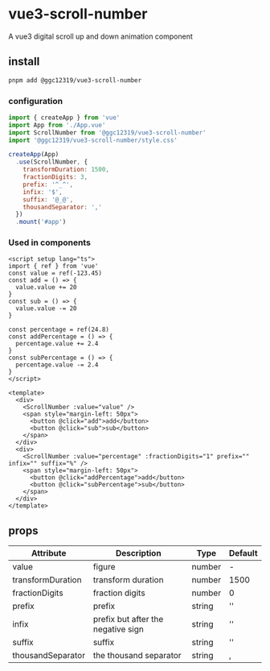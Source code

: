 # vue3-scroll-number

A vue3 digital scroll up and down animation component

## install

```sh
pnpm add @ggc12319/vue3-scroll-number
```

### configuration

```js
import { createApp } from 'vue'
import App from './App.vue'
import ScrollNumber from '@ggc12319/vue3-scroll-number'
import '@ggc12319/vue3-scroll-number/style.css'

createApp(App)
  .use(ScrollNumber, {
    transformDuration: 1500,
    fractionDigits: 3,
    prefix: '^_^',
    infix: '$',
    suffix: '@_@',
    thousandSeparator: ','
  })
  .mount('#app')
```

### Used in components

```vue
<script setup lang="ts">
import { ref } from 'vue'
const value = ref(-123.45)
const add = () => {
  value.value += 20
}
const sub = () => {
  value.value -= 20
}

const percentage = ref(24.8)
const addPercentage = () => {
  percentage.value += 2.4
}
const subPercentage = () => {
  percentage.value -= 2.4
}
</script>

<template>
  <div>
    <ScrollNumber :value="value" />
    <span style="margin-left: 50px">
      <button @click="add">add</button>
      <button @click="sub">sub</button>
    </span>
  </div>
  <div>
    <ScrollNumber :value="percentage" :fractionDigits="1" prefix="" infix="" suffix="%" />
    <span style="margin-left: 50px">
      <button @click="addPercentage">add</button>
      <button @click="subPercentage">sub</button>
    </span>
  </div>
</template>
```

## props

| Attribute         | Description                        | Type   | Default |
| ----------------- | ---------------------------------- | ------ | ------- |
| value             | figure                             | number | -       |
| transformDuration | transform duration                 | number | 1500    |
| fractionDigits    | fraction digits                    | number | 0       |
| prefix            | prefix                             | string | ''      |
| infix             | prefix but after the negative sign | string | ''      |
| suffix            | suffix                             | string | ''      |
| thousandSeparator | the thousand separator             | string | ,       |
